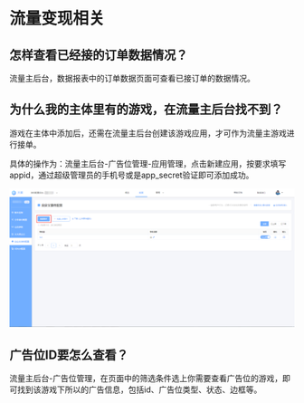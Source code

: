 # 流量变现相关

## 怎样查看已经接的订单数据情况？

流量主后台，数据报表中的订单数据页面可查看已接订单的数据情况。

## 为什么我的主体里有的游戏，在流量主后台找不到？

游戏在主体中添加后，还需在流量主后台创建该游戏应用，才可作为流量主游戏进行接单。

具体的操作为：流量主后台-广告位管理-应用管理，点击新建应用，按要求填写appid，通过超级管理员的手机号或是app\_secret验证即可添加成功。

![](../.gitbook/assets/image%20%28209%29.png)

## 广告位ID要怎么查看？

流量主后台-广告位管理，在页面中的筛选条件选上你需要查看广告位的游戏，即可找到该游戏下所以的广告信息，包括id、广告位类型、状态、边框等。



